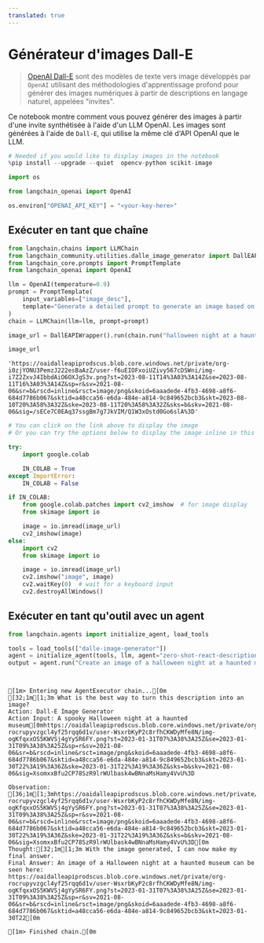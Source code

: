 ```yaml
---
translated: true
---
```


# Générateur d'images Dall-E

>[OpenAI Dall-E](https://openai.com/dall-e-3) sont des modèles de texte vers image développés par `OpenAI` utilisant des méthodologies d'apprentissage profond pour générer des images numériques à partir de descriptions en langage naturel, appelées "invites".

Ce notebook montre comment vous pouvez générer des images à partir d'une invite synthétisée à l'aide d'un LLM OpenAI. Les images sont générées à l'aide de `Dall-E`, qui utilise la même clé d'API OpenAI que le LLM.

```python
# Needed if you would like to display images in the notebook
%pip install --upgrade --quiet  opencv-python scikit-image
```

```python
import os

from langchain_openai import OpenAI

os.environ["OPENAI_API_KEY"] = "<your-key-here>"
```

## Exécuter en tant que chaîne

```python
from langchain.chains import LLMChain
from langchain_community.utilities.dalle_image_generator import DallEAPIWrapper
from langchain_core.prompts import PromptTemplate
from langchain_openai import OpenAI

llm = OpenAI(temperature=0.9)
prompt = PromptTemplate(
    input_variables=["image_desc"],
    template="Generate a detailed prompt to generate an image based on the following description: {image_desc}",
)
chain = LLMChain(llm=llm, prompt=prompt)
```

```python
image_url = DallEAPIWrapper().run(chain.run("halloween night at a haunted museum"))
```

```python
image_url
```

```output
'https://oaidalleapiprodscus.blob.core.windows.net/private/org-i0zjYONU3PemzJ222esBaAzZ/user-f6uEIOFxoiUZivy567cDSWni/img-i7Z2ZxvJ4IbbdAiO6OXJgS3v.png?st=2023-08-11T14%3A03%3A14Z&se=2023-08-11T16%3A03%3A14Z&sp=r&sv=2021-08-06&sr=b&rscd=inline&rsct=image/png&skoid=6aaadede-4fb3-4698-a8f6-684d7786b067&sktid=a48cca56-e6da-484e-a814-9c849652bcb3&skt=2023-08-10T20%3A58%3A32Z&ske=2023-08-11T20%3A58%3A32Z&sks=b&skv=2021-08-06&sig=/sECe7C0EAq37ssgBm7g7JkVIM/Q1W3xOstd0Go6slA%3D'
```

```python
# You can click on the link above to display the image
# Or you can try the options below to display the image inline in this notebook

try:
    import google.colab

    IN_COLAB = True
except ImportError:
    IN_COLAB = False

if IN_COLAB:
    from google.colab.patches import cv2_imshow  # for image display
    from skimage import io

    image = io.imread(image_url)
    cv2_imshow(image)
else:
    import cv2
    from skimage import io

    image = io.imread(image_url)
    cv2.imshow("image", image)
    cv2.waitKey(0)  # wait for a keyboard input
    cv2.destroyAllWindows()
```

## Exécuter en tant qu'outil avec un agent

```python
from langchain.agents import initialize_agent, load_tools

tools = load_tools(["dalle-image-generator"])
agent = initialize_agent(tools, llm, agent="zero-shot-react-description", verbose=True)
output = agent.run("Create an image of a halloween night at a haunted museum")
```

```output


[1m> Entering new AgentExecutor chain...[0m
[32;1m[1;3m What is the best way to turn this description into an image?
Action: Dall-E Image Generator
Action Input: A spooky Halloween night at a haunted museum[0mhttps://oaidalleapiprodscus.blob.core.windows.net/private/org-rocrupyvzgcl4yf25rqq6d1v/user-WsxrbKyP2c8rfhCKWDyMfe8N/img-ogKfqxxOS5KWVSj4gYySR6FY.png?st=2023-01-31T07%3A38%3A25Z&se=2023-01-31T09%3A38%3A25Z&sp=r&sv=2021-08-06&sr=b&rscd=inline&rsct=image/png&skoid=6aaadede-4fb3-4698-a8f6-684d7786b067&sktid=a48cca56-e6da-484e-a814-9c849652bcb3&skt=2023-01-30T22%3A19%3A36Z&ske=2023-01-31T22%3A19%3A36Z&sks=b&skv=2021-08-06&sig=XsomxxBfu2CP78SzR9lrWUlbask4wBNnaMsHamy4VvU%3D

Observation: [36;1m[1;3mhttps://oaidalleapiprodscus.blob.core.windows.net/private/org-rocrupyvzgcl4yf25rqq6d1v/user-WsxrbKyP2c8rfhCKWDyMfe8N/img-ogKfqxxOS5KWVSj4gYySR6FY.png?st=2023-01-31T07%3A38%3A25Z&se=2023-01-31T09%3A38%3A25Z&sp=r&sv=2021-08-06&sr=b&rscd=inline&rsct=image/png&skoid=6aaadede-4fb3-4698-a8f6-684d7786b067&sktid=a48cca56-e6da-484e-a814-9c849652bcb3&skt=2023-01-30T22%3A19%3A36Z&ske=2023-01-31T22%3A19%3A36Z&sks=b&skv=2021-08-06&sig=XsomxxBfu2CP78SzR9lrWUlbask4wBNnaMsHamy4VvU%3D[0m
Thought:[32;1m[1;3m With the image generated, I can now make my final answer.
Final Answer: An image of a Halloween night at a haunted museum can be seen here: https://oaidalleapiprodscus.blob.core.windows.net/private/org-rocrupyvzgcl4yf25rqq6d1v/user-WsxrbKyP2c8rfhCKWDyMfe8N/img-ogKfqxxOS5KWVSj4gYySR6FY.png?st=2023-01-31T07%3A38%3A25Z&se=2023-01-31T09%3A38%3A25Z&sp=r&sv=2021-08-06&sr=b&rscd=inline&rsct=image/png&skoid=6aaadede-4fb3-4698-a8f6-684d7786b067&sktid=a48cca56-e6da-484e-a814-9c849652bcb3&skt=2023-01-30T22[0m

[1m> Finished chain.[0m
```
